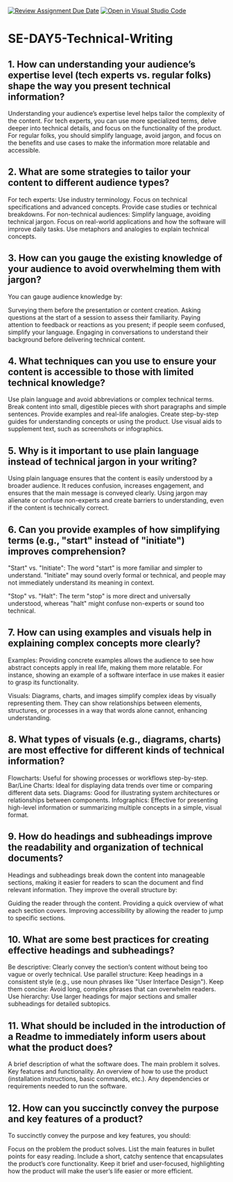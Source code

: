 [![Review Assignment Due Date](https://classroom.github.com/assets/deadline-readme-button-22041afd0340ce965d47ae6ef1cefeee28c7c493a6346c4f15d667ab976d596c.svg)](https://classroom.github.com/a/zsAR-pyY)
[![Open in Visual Studio Code](https://classroom.github.com/assets/open-in-vscode-2e0aaae1b6195c2367325f4f02e2d04e9abb55f0b24a779b69b11b9e10269abc.svg)](https://classroom.github.com/online_ide?assignment_repo_id=18459260&assignment_repo_type=AssignmentRepo)
# SE-DAY5-Technical-Writing
## 1. How can understanding your audience’s expertise level (tech experts vs. regular folks) shape the way you present technical information?
Understanding your audience’s expertise level helps tailor the complexity of the content. For tech experts, you can use more specialized terms, delve deeper into technical details, and focus on the functionality of the product. For regular folks, you should simplify language, avoid jargon, and focus on the benefits and use cases to make the information more relatable and accessible.

## 2. What are some strategies to tailor your content to different audience types?
For tech experts:
Use industry terminology.
Focus on technical specifications and advanced concepts.
Provide case studies or technical breakdowns.
For non-technical audiences:
Simplify language, avoiding technical jargon.
Focus on real-world applications and how the software will improve daily tasks.
Use metaphors and analogies to explain technical concepts.

## 3. How can you gauge the existing knowledge of your audience to avoid overwhelming them with jargon?
You can gauge audience knowledge by:

Surveying them before the presentation or content creation.
Asking questions at the start of a session to assess their familiarity.
Paying attention to feedback or reactions as you present; if people seem confused, simplify your language.
Engaging in conversations to understand their background before delivering technical content.

## 4. What techniques can you use to ensure your content is accessible to those with limited technical knowledge?
Use plain language and avoid abbreviations or complex technical terms.
Break content into small, digestible pieces with short paragraphs and simple sentences.
Provide examples and real-life analogies.
Create step-by-step guides for understanding concepts or using the product.
Use visual aids to supplement text, such as screenshots or infographics.

## 5. Why is it important to use plain language instead of technical jargon in your writing?
Using plain language ensures that the content is easily understood by a broader audience. It reduces confusion, increases engagement, and ensures that the main message is conveyed clearly. Using jargon may alienate or confuse non-experts and create barriers to understanding, even if the content is technically correct.

## 6. Can you provide examples of how simplifying terms (e.g., "start" instead of "initiate") improves comprehension?
"Start" vs. "Initiate": The word "start" is more familiar and simpler to understand. "Initiate" may sound overly formal or technical, and people may not immediately understand its meaning in context.

"Stop" vs. "Halt": The term "stop" is more direct and universally understood, whereas "halt" might confuse non-experts or sound too technical.

## 7. How can using examples and visuals help in explaining complex concepts more clearly?
Examples: Providing concrete examples allows the audience to see how abstract concepts apply in real life, making them more relatable. For instance, showing an example of a software interface in use makes it easier to grasp its functionality.

Visuals: Diagrams, charts, and images simplify complex ideas by visually representing them. They can show relationships between elements, structures, or processes in a way that words alone cannot, enhancing understanding.
## 8. What types of visuals (e.g., diagrams, charts) are most effective for different kinds of technical information?
Flowcharts: Useful for showing processes or workflows step-by-step.
Bar/Line Charts: Ideal for displaying data trends over time or comparing different data sets.
Diagrams: Good for illustrating system architectures or relationships between components.
Infographics: Effective for presenting high-level information or summarizing multiple concepts in a simple, visual format.

## 9. How do headings and subheadings improve the readability and organization of technical documents?
Headings and subheadings break down the content into manageable sections, making it easier for readers to scan the document and find relevant information. They improve the overall structure by:

Guiding the reader through the content.
Providing a quick overview of what each section covers.
Improving accessibility by allowing the reader to jump to specific sections.

## 10. What are some best practices for creating effective headings and subheadings?
Be descriptive: Clearly convey the section’s content without being too vague or overly technical.
Use parallel structure: Keep headings in a consistent style (e.g., use noun phrases like "User Interface Design").
Keep them concise: Avoid long, complex phrases that can overwhelm readers.
Use hierarchy: Use larger headings for major sections and smaller subheadings for detailed subtopics.

## 11. What should be included in the introduction of a Readme to immediately inform users about what the product does?
A brief description of what the software does.
The main problem it solves.
Key features and functionality.
An overview of how to use the product (installation instructions, basic commands, etc.).
Any dependencies or requirements needed to run the software.

## 12. How can you succinctly convey the purpose and key features of a product?
To succinctly convey the purpose and key features, you should:

Focus on the problem the product solves.
List the main features in bullet points for easy reading.
Include a short, catchy sentence that encapsulates the product’s core functionality.
Keep it brief and user-focused, highlighting how the product will make the user’s life easier or more efficient.

